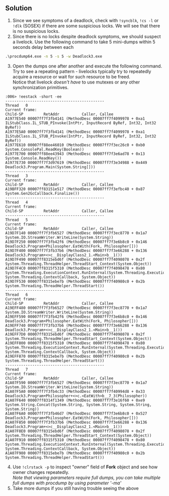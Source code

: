 ## Solution
1. Since we see symptoms of a deadlock, check with ``!syncblk``, ``!cs -l`` or ``!dlk`` (SOSEX) if there are some suspicious locks. We will see that there is no suspicious locks.
2.  Since there is no locks despite deadlock symptoms, we should suspect a livelock. Use the following command to take 5 mini-dumps within 5 seconds delay between each
```cmd
.\procdump64.exe -n 5 -s 5 -w Deadlock3.exe
```

3. Open the dumps one after another and execute the following command. Try to see a repeating pattern - livelocks typically try to repeatedly acquire a resource or wait for such resource to be freed.  
Notice that livelock *doesn't have* to use mutexes or any other synchronization primitives.
```windbg
:006> !eestack -short -ee
--------------------------------------------
Thread   0
Current frame: 
Child-SP         RetAddr          Caller, Callee
A1977E540 00007ff7f3fb4141 (MethodDesc 00007ff7f4099978 + 0xa1 ILStubClass.IL_STUB_PInvoke(IntPtr, InputRecord ByRef, Int32, Int32 ByRef))
A1977E5A0 00007ff7f3fb4141 (MethodDesc 00007ff7f4099978 + 0xa1 ILStubClass.IL_STUB_PInvoke(IntPtr, InputRecord ByRef, Int32, Int32 ByRef))
A1977E610 00007ff88ee46010 (MethodDesc 00007ff7f3ec26c0 + 0xb0 System.ConsolePal.ReadKey(Boolean))
A1977E700 00007ff88ee43943 (MethodDesc 00007ff7f3e6ad78 + 0x13 System.Console.ReadKey())
A1977E730 00007ff7f3d97619 (MethodDesc 00007ff7f3e34988 + 0x449 Deadlock3.Program.Main(System.String[]))
--------------------------------------------
Thread   3
Current frame: 
Child-SP         RetAddr          Caller, Callee
A19BFF320 00007ff83151e517 (MethodDesc 00007ff7f3efbc40 + 0x87 System.Gen2GcCallback.Finalize())
--------------------------------------------
Thread   4
Current frame: 
Child-SP         RetAddr          Caller, Callee
--------------------------------------------
Thread   5
Current frame: 
Child-SP         RetAddr          Caller, Callee
A19D7F140 00007ff7f3fb6527 (MethodDesc 00007ff7f3ec8770 + 0x1a7 System.IO.StreamWriter.WriteLine(System.String))
A19D7F250 00007ff7f3fb42f6 (MethodDesc 00007ff7f3e6b8c0 + 0x146 Deadlock3.Program+Philosopher.EatWith(Fork, Philosopher[]))
A19D7F400 00007ff7f3fb37b6 (MethodDesc 00007ff7f3e66288 + 0x136 Deadlock3.Program+<>c__DisplayClass2_1.<Main>b__1())
A19D7F490 00007ff8315ebd6f (MethodDesc 00007ff7f4098078 + 0x2f System.Threading.ThreadHelper.ThreadStart_Context(System.Object))
A19D7F4C0 00007ff8315f5310 (MethodDesc 00007ff7f4098478 + 0x80 System.Threading.ExecutionContext.RunInternal(System.Threading.ExecutionContext, System.Threading.ContextCallback, System.Object))
A19D7F530 00007ff8315ebe7b (MethodDesc 00007ff7f40980c0 + 0x2b System.Threading.ThreadHelper.ThreadStart())
--------------------------------------------
Thread   6
Current frame: 
Child-SP         RetAddr          Caller, Callee
A19EFF480 00007ff7f3fb6527 (MethodDesc 00007ff7f3ec8770 + 0x1a7 System.IO.StreamWriter.WriteLine(System.String))
A19EFF590 00007ff7f3fb42f6 (MethodDesc 00007ff7f3e6b8c0 + 0x146 Deadlock3.Program+Philosopher.EatWith(Fork, Philosopher[]))
A19EFF740 00007ff7f3fb37b6 (MethodDesc 00007ff7f3e66288 + 0x136 Deadlock3.Program+<>c__DisplayClass2_1.<Main>b__1())
A19EFF7D0 00007ff8315ebd6f (MethodDesc 00007ff7f4098078 + 0x2f System.Threading.ThreadHelper.ThreadStart_Context(System.Object))
A19EFF800 00007ff8315f5310 (MethodDesc 00007ff7f4098478 + 0x80 System.Threading.ExecutionContext.RunInternal(System.Threading.ExecutionContext, System.Threading.ContextCallback, System.Object))
A19EFF870 00007ff8315ebe7b (MethodDesc 00007ff7f40980c0 + 0x2b System.Threading.ThreadHelper.ThreadStart())
--------------------------------------------
Thread   7
Current frame: 
Child-SP         RetAddr          Caller, Callee
A1A07F590 00007ff7f3fb6527 (MethodDesc 00007ff7f3ec8770 + 0x1a7 System.IO.StreamWriter.WriteLine(System.String))
A1A07F5A0 00007ff7f3fb4c33 (MethodDesc 00007ff7f40994d8 + 0x33 Deadlock3.Program+Philosopher+<>c.<EatWith>b__7_3(Philosopher))
A1A07F640 00007ff8314f1349 (MethodDesc 00007ff7f3e16f60 + 0xe9 System.String.Concat(System.String, System.String, System.String, System.String))
A1A07F6A0 00007ff7f3fb46d7 (MethodDesc 00007ff7f3e6b8c0 + 0x527 Deadlock3.Program+Philosopher.EatWith(Fork, Philosopher[]))
A1A07F850 00007ff7f3fb37b6 (MethodDesc 00007ff7f3e66288 + 0x136 Deadlock3.Program+<>c__DisplayClass2_1.<Main>b__1())
A1A07F8E0 00007ff8315ebd6f (MethodDesc 00007ff7f4098078 + 0x2f System.Threading.ThreadHelper.ThreadStart_Context(System.Object))
A1A07F910 00007ff8315f5310 (MethodDesc 00007ff7f4098478 + 0x80 System.Threading.ExecutionContext.RunInternal(System.Threading.ExecutionContext, System.Threading.ContextCallback, System.Object))
A1A07F980 00007ff8315ebe7b (MethodDesc 00007ff7f40980c0 + 0x2b System.Threading.ThreadHelper.ThreadStart())
```

4. Use ``!clrstack -p`` to inspect "owner" field of **Fork** object and see how owner changes repeatedly. <br/>
  *Note that viewing parameters require full dumps, you can take multiple full dumps with procdump by using parameter '-ma'*
5. Take more dumps if you still having trouble seeing the above